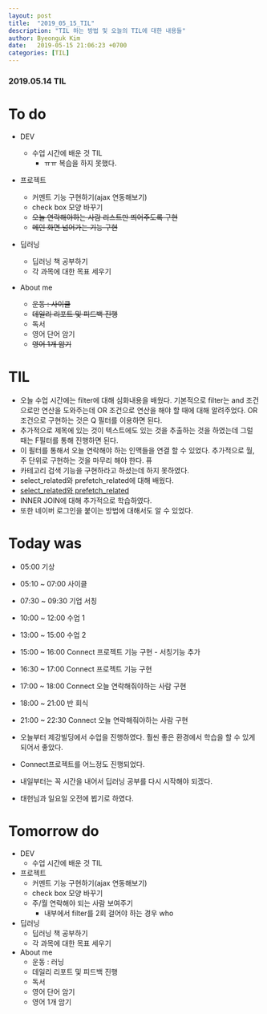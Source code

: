 ```yaml
---
layout: post
title:  "2019_05_15_TIL"
description: "TIL 하는 방법 및 오늘의 TIL에 대한 내용들"
author: Byeonguk Kim
date:   2019-05-15 21:06:23 +0700
categories: [TIL]
---
```


### 2019.05.14 TIL
 
# To do

* DEV
	* 수업 시간에 배운 것 TIL 
		* ㅠㅠ 복습을 하지 못했다. 
* 프로젝트
	* 커멘트 기능 구현하기(ajax 연동해보기)
	* check box 모양 바꾸기
	* ~~오늘 연락해야하는 사람 리스트만 띄어주도록 구현~~
	* ~~메인 화면 넘어가는 기능 구현~~

* 딥러닝
	* 딥러닝 책 공부하기
	* 각 과목에 대한 목표 세우기 
* About me
	* ~~운동 : 사이클~~
	* ~~데일리 리포트 및 피드백 진행~~
	* 독서
	* 영어 단어 암기
	* ~~영어 1개 암기~~

# TIL

* 오늘 수업 시간에는 filter에 대해 심화내용을 배웠다. 기본적으로 filter는 and 조건으로만 연산을 도와주는데 OR 조건으로 연산을 해야 할 때에 대해 알려주었다. OR 조건으로 구현하는 것은 Q 필터를 이용하면 된다.
* 추가적으로 제목에 있는 것이 텍스트에도 있는 것을 추출하는 것을 하였는데 그럴 때는 F필터를 통해 진행하면 된다.
* 이 필터를 통해서 오늘 연락해야 하는 인맥들을 연결 할 수 있었다. 추가적으로 월, 주 단위로 구현하는 것을 마무리 해야 한다. 퓨
* 카테고리 검색 기능을 구현하라고 하셨는데 하지 못하였다.
* select_related와 prefetch_related에 대해 배웠다. 
* [select_related와 prefetch_related](https://jupiny.tistory.com/entry/selectrelated%EC%99%80-prefetchrelated)
* INNER JOIN에 대해 추가적으로 학습하였다.
* 또한 네이버 로그인을 붙이는 방법에 대해서도 알 수 있었다.

# Today was

* 05:00 기상
* 05:10 ~ 07:00 사이클
* 07:30 ~ 09:30 기업 서칭
* 10:00 ~ 12:00 수업 1
* 13:00 ~ 15:00 수업 2
* 15:00 ~ 16:00 Connect 프로젝트 기능 구현 - 서칭기능 추가
* 16:30 ~ 17:00 Connect 프로젝트 기능 구현 
* 17:00 ~ 18:00 Connect 오늘 연락해줘야하는 사람 구현
* 18:00 ~ 21:00 반 회식
* 21:00 ~ 22:30 Connect 오늘 연락해줘야하는 사람 구현


* 오늘부터 제강빌딩에서 수업을 진행하였다. 훨씬 좋은 환경에서 학습을 할 수 있게되어서 좋았다.
* Connect프로젝트를 어느정도 진행되었다.
* 내일부터는 꼭 시간을 내어서 딥러닝 공부를 다시 시작해야 되겠다.
* 태헌님과 일요일 오전에 뵙기로 하였다.

# Tomorrow do

* DEV
	* 수업 시간에 배운 것 TIL
* 프로젝트
	* 커멘트 기능 구현하기(ajax 연동해보기)
	* check box 모양 바꾸기
	* 주/월 연락해야 되는 사람 보여주기
		* 내부에서 filter를 2회 걸어야 하는 경우 who 
* 딥러닝
	* 딥러닝 책 공부하기
	* 각 과목에 대한 목표 세우기 
* About me
	* 운동 : 러닝
	* 데일리 리포트 및 피드백 진행
	* 독서
	* 영어 단어 암기
	* 영어 1개 암기